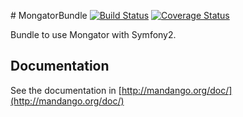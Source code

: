 # MongatorBundle [![Build Status](https://travis-ci.org/dario1985/mongator-bundle.png)](https://travis-ci.org/dario1985/mongator-bundle) [![Coverage Status](https://coveralls.io/repos/dario1985/mongator-bundle/badge.png)](https://coveralls.io/r/dario1985/mongator-bundle)

Bundle to use Mongator with Symfony2.

## Documentation

See the documentation in [http://mandango.org/doc/](http://mandango.org/doc/)
